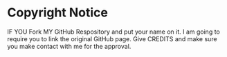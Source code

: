 # Copyright Notice
IF YOU Fork MY GitHub Respository and put your name on it. I am going to require you to
link the original GitHub page. Give CREDITS and make sure you make contact with me for the approval.

